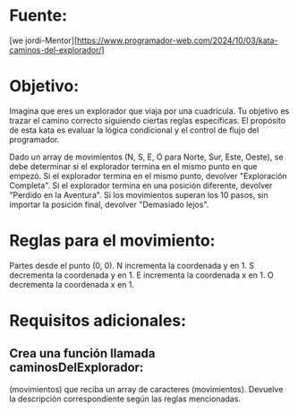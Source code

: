 # Fuente:
[we jordi-Mentor][https://www.programador-web.com/2024/10/03/kata-caminos-del-explorador/]

# Objetivo: 
Imagina que eres un explorador que viaja por una cuadrícula. Tu objetivo es trazar el camino correcto siguiendo ciertas reglas específicas. El propósito de esta kata es evaluar la lógica condicional y el control de flujo del programador.

Dado un array de movimientos (N, S, E, O para Norte, Sur, Este, Oeste), se debe determinar si el explorador termina en el mismo punto en que empezó.
Si el explorador termina en el mismo punto, devolver "Exploración Completa".
Si el explorador termina en una posición diferente, devolver "Perdido en la Aventura".
Si los movimientos superan los 10 pasos, sin importar la posición final, devolver "Demasiado lejos".

# Reglas para el movimiento:

Partes desde el punto (0, 0).
N incrementa la coordenada y en 1.
S decrementa la coordenada y en 1.
E incrementa la coordenada x en 1.
O decrementa la coordenada x en 1.


# Requisitos adicionales:

## Crea una función llamada caminosDelExplorador:
(movimientos) que reciba un array de caracteres (movimientos).
Devuelve la descripción correspondiente según las reglas mencionadas.